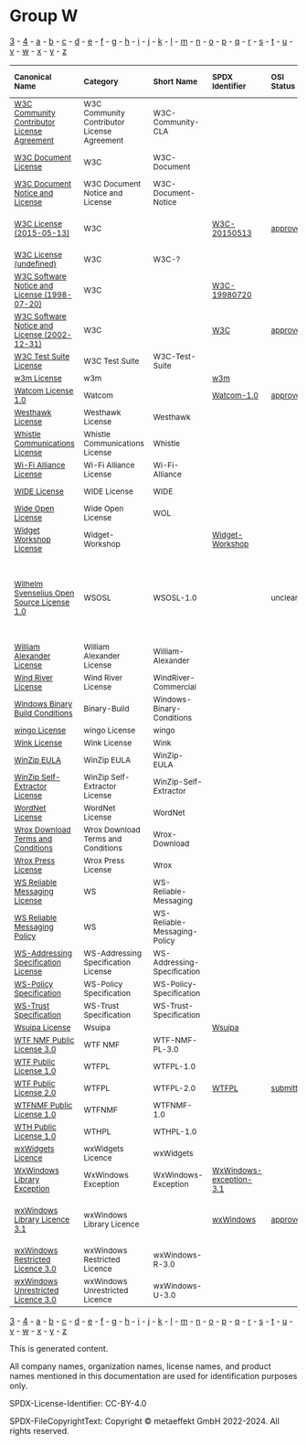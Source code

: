 # Group W

[3](../[3]/README.md) -
[4](../[4]/README.md) -
[a](../[a]/README.md) - 
[b](../[b]/README.md) - 
[c](../[c]/README.md) - 
[d](../[d]/README.md) - 
[e](../[e]/README.md) - 
[f](../[f]/README.md) - 
[g](../[g]/README.md) - 
[h](../[h]/README.md) - 
[i](../[i]/README.md) - 
[j](../[j]/README.md) - 
[k](../[k]/README.md) - 
[l](../[l]/README.md) - 
[m](../[m]/README.md) - 
[n](../[n]/README.md) - 
[o](../[o]/README.md) - 
[p](../[p]/README.md) - 
[q](../[q]/README.md) - 
[r](../[r]/README.md) - 
[s](../[s]/README.md) - 
[t](../[t]/README.md) - 
[u](../[u]/README.md) - 
[v](../[v]/README.md) - 
[w](../[w]/README.md) - 
[x](../[x]/README.md) - 
[y](../[y]/README.md) - 
[z](../[z]/README.md)

|<sup>Canonical Name</sup>|<sup>Category</sup>|<sup>Short Name</sup>|<sup>SPDX Identifier</sup>|<sup>OSI Status</sup>|<sup>Open CoDE Status</sup>|<sup>ScanCode</sup>|<sup>Matched ScanCode</sup>|<sup>Type</sup>|
| :-- | :-- | :-- | :-- | :-- | :-- | :-- | :-- | :-- |
|<sup>[W3C Community Contributor License Agreement]([w3]/W3C-Community-Contributor-License-Agreement.yaml)</sup>|<sup>W3C Community Contributor License Agreement</sup>|<sup>W3C-Community-CLA</sup>| | | |<sup>[w3c-community-cla](https://github.com/nexB/scancode-toolkit/blob/develop/src/licensedcode/data/licenses/w3c-community-cla.LICENSE)</sup>|<sup>[w3c-community-cla](https://github.com/nexB/scancode-toolkit/blob/develop/src/licensedcode/data/licenses/w3c-community-cla.LICENSE)</sup>|<sup>terms</sup>|
|<sup>[W3C Document License]([w3]/W3C-Document-License.yaml)</sup>|<sup>W3C</sup>|<sup>W3C-Document</sup>| | | |<sup>[w3c-docs-20021231](https://github.com/nexB/scancode-toolkit/blob/develop/src/licensedcode/data/licenses/w3c-docs-20021231.LICENSE)</sup>|<sup>[ogc-document-2020](https://github.com/nexB/scancode-toolkit/blob/develop/src/licensedcode/data/licenses/ogc-document-2020.LICENSE)</sup>|<sup>terms</sup>|
|<sup>[W3C Document Notice and License]([w3]/W3C-Document-Notice-and-License.yaml)</sup>|<sup>W3C Document Notice and License</sup>|<sup>W3C-Document-Notice</sup>| | | |<sup>[w3c-docs-19990405](https://github.com/nexB/scancode-toolkit/blob/develop/src/licensedcode/data/licenses/w3c-docs-19990405.LICENSE)</sup>|<sup>[w3c-docs-19990405](https://github.com/nexB/scancode-toolkit/blob/develop/src/licensedcode/data/licenses/w3c-docs-19990405.LICENSE)</sup>|<sup>terms</sup>|
|<sup>[W3C License (2015-05-13)]([w3]/W3C-License-(2015-05-13).yaml)</sup>|<sup>W3C</sup>|<sup> </sup>|<sup>[W3C-20150513](https://spdx.org/licenses/W3C-20150513.html)</sup>|<sup>[approved](https://opensource.org/licenses/?ls=W3C)</sup>|<sup>approved</sup>|<sup>[w3c-software-doc-20150513](https://github.com/nexB/scancode-toolkit/blob/develop/src/licensedcode/data/licenses/w3c-software-doc-20150513.LICENSE)</sup>|<sup>[w3c-software-doc-20150513](https://github.com/nexB/scancode-toolkit/blob/develop/src/licensedcode/data/licenses/w3c-software-doc-20150513.LICENSE)</sup>|<sup>terms</sup>|
|<sup>[W3C License (undefined)]([w3]/W3C-License-(undefined).yaml)</sup>|<sup>W3C</sup>|<sup>W3C-?</sup>| | | | | |<sup>terms</sup>|
|<sup>[W3C Software Notice and License (1998-07-20)]([w3]/W3C-Software-Notice-and-License-(1998-07-20).yaml)</sup>|<sup>W3C</sup>|<sup> </sup>|<sup>[W3C-19980720](https://spdx.org/licenses/W3C-19980720.html)</sup>| |<sup>approved</sup>|<sup>[w3c-software-19980720](https://github.com/nexB/scancode-toolkit/blob/develop/src/licensedcode/data/licenses/w3c-software-19980720.LICENSE)</sup>|<sup>[w3c-software-19980720](https://github.com/nexB/scancode-toolkit/blob/develop/src/licensedcode/data/licenses/w3c-software-19980720.LICENSE)</sup>|<sup>terms</sup>|
|<sup>[W3C Software Notice and License (2002-12-31)]([w3]/W3C-Software-Notice-and-License-(2002-12-31).yaml)</sup>|<sup>W3C</sup>|<sup> </sup>|<sup>[W3C](https://spdx.org/licenses/W3C.html)</sup>|<sup>[approved](https://opensource.org/licenses/?ls=W3C)</sup>|<sup>approved</sup>|<sup>[w3c](https://github.com/nexB/scancode-toolkit/blob/develop/src/licensedcode/data/licenses/w3c.LICENSE)</sup>|<sup>[w3c](https://github.com/nexB/scancode-toolkit/blob/develop/src/licensedcode/data/licenses/w3c.LICENSE)</sup>|<sup>terms</sup>|
|<sup>[W3C Test Suite License]([w3]/W3C-Test-Suite-License.yaml)</sup>|<sup>W3C Test Suite</sup>|<sup>W3C-Test-Suite</sup>| | | |<sup>[w3c-test-suite](https://github.com/nexB/scancode-toolkit/blob/develop/src/licensedcode/data/licenses/w3c-test-suite.LICENSE)</sup>|<sup>[w3c-test-suite](https://github.com/nexB/scancode-toolkit/blob/develop/src/licensedcode/data/licenses/w3c-test-suite.LICENSE)</sup>|<sup>terms</sup>|
|<sup>[w3m License]([w3]/w3m-License.yaml)</sup>|<sup>w3m</sup>|<sup> </sup>|<sup>[w3m](https://spdx.org/licenses/w3m.html)</sup>| | |<sup>[w3m](https://github.com/nexB/scancode-toolkit/blob/develop/src/licensedcode/data/licenses/w3m.LICENSE)</sup>|<sup>[w3m](https://github.com/nexB/scancode-toolkit/blob/develop/src/licensedcode/data/licenses/w3m.LICENSE)</sup>|<sup>terms</sup>|
|<sup>[Watcom License 1.0]([wa]/Watcom-License-1.0.yaml)</sup>|<sup>Watcom</sup>|<sup> </sup>|<sup>[Watcom-1.0](https://spdx.org/licenses/Watcom-1.0.html)</sup>|<sup>[approved](https://opensource.org/licenses/?ls=Watcom-1.0)</sup>| |<sup>[sybase](https://github.com/nexB/scancode-toolkit/blob/develop/src/licensedcode/data/licenses/sybase.LICENSE)</sup>|<sup>[sybase](https://github.com/nexB/scancode-toolkit/blob/develop/src/licensedcode/data/licenses/sybase.LICENSE)</sup>|<sup>terms</sup>|
|<sup>[Westhawk License]([we]/Westhawk-License.yaml)</sup>|<sup>Westhawk License</sup>|<sup>Westhawk</sup>| | | |<sup>[westhawk](https://github.com/nexB/scancode-toolkit/blob/develop/src/licensedcode/data/licenses/westhawk.LICENSE)</sup>|<sup>[westhawk](https://github.com/nexB/scancode-toolkit/blob/develop/src/licensedcode/data/licenses/westhawk.LICENSE)</sup>|<sup>terms</sup>|
|<sup>[Whistle Communications License]([wh]/Whistle-Communications-License.yaml)</sup>|<sup>Whistle Communications License</sup>|<sup>Whistle</sup>| | | |<sup>[whistle](https://github.com/nexB/scancode-toolkit/blob/develop/src/licensedcode/data/licenses/whistle.LICENSE)</sup>|<sup>[whistle](https://github.com/nexB/scancode-toolkit/blob/develop/src/licensedcode/data/licenses/whistle.LICENSE)</sup>|<sup>terms</sup>|
|<sup>[Wi-Fi Alliance License]([wi]/Wi-Fi-Alliance-License.yaml)</sup>|<sup>Wi-Fi Alliance License</sup>|<sup>Wi-Fi-Alliance</sup>| | | |<sup>[wifi-alliance](https://github.com/nexB/scancode-toolkit/blob/develop/src/licensedcode/data/licenses/wifi-alliance.LICENSE)</sup>|<sup>[wifi-alliance](https://github.com/nexB/scancode-toolkit/blob/develop/src/licensedcode/data/licenses/wifi-alliance.LICENSE)</sup>|<sup>terms</sup>|
|<sup>[WIDE License]([wi]/WIDE-License.yaml)</sup>|<sup>WIDE License</sup>|<sup>WIDE</sup>| | | |<sup>[wide-license](https://github.com/nexB/scancode-toolkit/blob/develop/src/licensedcode/data/licenses/wide-license.LICENSE)</sup>|<sup>[wide-license](https://github.com/nexB/scancode-toolkit/blob/develop/src/licensedcode/data/licenses/wide-license.LICENSE)</sup>|<sup>terms</sup>|
|<sup>[Wide Open License]([wi]/Wide-Open-License.yaml)</sup>|<sup>Wide Open License</sup>|<sup>WOL</sup>| | | |<sup>[wol](https://github.com/nexB/scancode-toolkit/blob/develop/src/licensedcode/data/licenses/wol.LICENSE)</sup>|<sup>[wol](https://github.com/nexB/scancode-toolkit/blob/develop/src/licensedcode/data/licenses/wol.LICENSE)</sup>|<sup>terms</sup>|
|<sup>[Widget Workshop License]([wi]/Widget-Workshop-License.yaml)</sup>|<sup>Widget-Workshop</sup>|<sup> </sup>|<sup>[Widget-Workshop](https://spdx.org/licenses/Widget-Workshop.html)</sup>| | |<sup>[widget-workshop](https://github.com/nexB/scancode-toolkit/blob/develop/src/licensedcode/data/licenses/widget-workshop.LICENSE)</sup>|<sup>[widget-workshop](https://github.com/nexB/scancode-toolkit/blob/develop/src/licensedcode/data/licenses/widget-workshop.LICENSE)</sup>|<sup>terms</sup>|
|<sup>[Wilhelm Svenselius Open Source License 1.0]([wi]/Wilhelm-Svenselius-Open-Source-License-1.0.yaml)</sup>|<sup>WSOSL</sup>|<sup>WSOSL-1.0</sup>| |<sup>unclear</sup>| | |<sup>[bsd-no-disclaimer](https://github.com/nexB/scancode-toolkit/blob/develop/src/licensedcode/data/licenses/bsd-no-disclaimer.LICENSE), [free-unknown](https://github.com/nexB/scancode-toolkit/blob/develop/src/licensedcode/data/licenses/free-unknown.LICENSE), [other-permissive](https://github.com/nexB/scancode-toolkit/blob/develop/src/licensedcode/data/licenses/other-permissive.LICENSE), [unknown-license-reference](https://github.com/nexB/scancode-toolkit/blob/develop/src/licensedcode/data/licenses/unknown-license-reference.LICENSE)</sup>|<sup>terms</sup>|
|<sup>[William Alexander License]([wi]/William-Alexander-License.yaml)</sup>|<sup>William Alexander License</sup>|<sup>William-Alexander</sup>| | | |<sup>[william-alexander](https://github.com/nexB/scancode-toolkit/blob/develop/src/licensedcode/data/licenses/william-alexander.LICENSE)</sup>|<sup>[william-alexander](https://github.com/nexB/scancode-toolkit/blob/develop/src/licensedcode/data/licenses/william-alexander.LICENSE)</sup>|<sup>terms</sup>|
|<sup>[Wind River License]([wi]/Wind-River-License.yaml)</sup>|<sup>Wind River License</sup>|<sup>WindRiver-Commercial</sup>| | | |<sup>[windriver-commercial](https://github.com/nexB/scancode-toolkit/blob/develop/src/licensedcode/data/licenses/windriver-commercial.LICENSE)</sup>|<sup>[windriver-commercial](https://github.com/nexB/scancode-toolkit/blob/develop/src/licensedcode/data/licenses/windriver-commercial.LICENSE)</sup>|<sup>terms</sup>|
|<sup>[Windows Binary Build Conditions]([wi]/Windows-Binary-Build-Conditions.yaml)</sup>|<sup>Binary-Build</sup>|<sup>Windows-Binary-Conditions</sup>| | | | |<sup>[proprietary-license](https://github.com/nexB/scancode-toolkit/blob/develop/src/licensedcode/data/licenses/proprietary-license.LICENSE)</sup>|<sup>terms</sup>|
|<sup>[wingo License]([wi]/wingo-License.yaml)</sup>|<sup>wingo License</sup>|<sup>wingo</sup>| | | |<sup>[wingo](https://github.com/nexB/scancode-toolkit/blob/develop/src/licensedcode/data/licenses/wingo.LICENSE)</sup>|<sup>[wingo](https://github.com/nexB/scancode-toolkit/blob/develop/src/licensedcode/data/licenses/wingo.LICENSE)</sup>|<sup>terms</sup>|
|<sup>[Wink License]([wi]/Wink-License.yaml)</sup>|<sup>Wink License</sup>|<sup>Wink</sup>| | | |<sup>[wink](https://github.com/nexB/scancode-toolkit/blob/develop/src/licensedcode/data/licenses/wink.LICENSE)</sup>|<sup>[wink](https://github.com/nexB/scancode-toolkit/blob/develop/src/licensedcode/data/licenses/wink.LICENSE)</sup>|<sup>terms</sup>|
|<sup>[WinZip EULA]([wi]/WinZip-EULA.yaml)</sup>|<sup>WinZip EULA</sup>|<sup>WinZip-EULA</sup>| | | |<sup>[winzip-eula](https://github.com/nexB/scancode-toolkit/blob/develop/src/licensedcode/data/licenses/winzip-eula.LICENSE)</sup>|<sup>[winzip-eula](https://github.com/nexB/scancode-toolkit/blob/develop/src/licensedcode/data/licenses/winzip-eula.LICENSE)</sup>|<sup>terms</sup>|
|<sup>[WinZip Self-Extractor License]([wi]/WinZip-Self-Extractor-License.yaml)</sup>|<sup>WinZip Self-Extractor License</sup>|<sup>WinZip-Self-Extractor</sup>| | | |<sup>[winzip-self-extractor](https://github.com/nexB/scancode-toolkit/blob/develop/src/licensedcode/data/licenses/winzip-self-extractor.LICENSE)</sup>|<sup>[winzip-self-extractor](https://github.com/nexB/scancode-toolkit/blob/develop/src/licensedcode/data/licenses/winzip-self-extractor.LICENSE)</sup>|<sup>terms</sup>|
|<sup>[WordNet License]([wo]/WordNet-License.yaml)</sup>|<sup>WordNet License</sup>|<sup>WordNet</sup>| | |<sup>approved</sup>|<sup>[wordnet](https://github.com/nexB/scancode-toolkit/blob/develop/src/licensedcode/data/licenses/wordnet.LICENSE)</sup>|<sup>[wordnet](https://github.com/nexB/scancode-toolkit/blob/develop/src/licensedcode/data/licenses/wordnet.LICENSE)</sup>|<sup>terms</sup>|
|<sup>[Wrox Download Terms and Conditions]([wr]/Wrox-Download-Terms-and-Conditions.yaml)</sup>|<sup>Wrox Download Terms and Conditions</sup>|<sup>Wrox-Download</sup>| | | |<sup>[wrox-download](https://github.com/nexB/scancode-toolkit/blob/develop/src/licensedcode/data/licenses/wrox-download.LICENSE)</sup>|<sup>[wrox-download](https://github.com/nexB/scancode-toolkit/blob/develop/src/licensedcode/data/licenses/wrox-download.LICENSE)</sup>|<sup>terms</sup>|
|<sup>[Wrox Press License]([wr]/Wrox-Press-License.yaml)</sup>|<sup>Wrox Press License</sup>|<sup>Wrox</sup>| | | |<sup>[wrox](https://github.com/nexB/scancode-toolkit/blob/develop/src/licensedcode/data/licenses/wrox.LICENSE)</sup>|<sup>[wrox](https://github.com/nexB/scancode-toolkit/blob/develop/src/licensedcode/data/licenses/wrox.LICENSE)</sup>|<sup>terms</sup>|
|<sup>[WS Reliable Messaging License]([ws]/WS-Reliable-Messaging-License.yaml)</sup>|<sup>WS</sup>|<sup>WS-Reliable-Messaging</sup>| | | | |<sup>[ws-trust-specification](https://github.com/nexB/scancode-toolkit/blob/develop/src/licensedcode/data/licenses/ws-trust-specification.LICENSE)</sup>|<sup>terms</sup>|
|<sup>[WS Reliable Messaging Policy]([ws]/WS-Reliable-Messaging-Policy.yaml)</sup>|<sup>WS</sup>|<sup>WS-Reliable-Messaging-Policy</sup>| | | | |<sup>[ws-trust-specification](https://github.com/nexB/scancode-toolkit/blob/develop/src/licensedcode/data/licenses/ws-trust-specification.LICENSE)</sup>|<sup>terms</sup>|
|<sup>[WS-Addressing Specification License]([ws]/WS-Addressing-Specification-License.yaml)</sup>|<sup>WS-Addressing Specification License</sup>|<sup>WS-Addressing-Specification</sup>| | |<sup>not approved</sup>|<sup>[ws-addressing-spec](https://github.com/nexB/scancode-toolkit/blob/develop/src/licensedcode/data/licenses/ws-addressing-spec.LICENSE)</sup>|<sup>[ws-addressing-spec](https://github.com/nexB/scancode-toolkit/blob/develop/src/licensedcode/data/licenses/ws-addressing-spec.LICENSE)</sup>|<sup>terms</sup>|
|<sup>[WS-Policy Specification]([ws]/WS-Policy-Specification.yaml)</sup>|<sup>WS-Policy Specification</sup>|<sup>WS-Policy-Specification</sup>| | |<sup>approved</sup>|<sup>[ws-policy-specification](https://github.com/nexB/scancode-toolkit/blob/develop/src/licensedcode/data/licenses/ws-policy-specification.LICENSE)</sup>|<sup>[ws-policy-specification](https://github.com/nexB/scancode-toolkit/blob/develop/src/licensedcode/data/licenses/ws-policy-specification.LICENSE)</sup>|<sup>terms</sup>|
|<sup>[WS-Trust Specification]([ws]/WS-Trust-Specification.yaml)</sup>|<sup>WS-Trust Specification</sup>|<sup>WS-Trust-Specification</sup>| | | |<sup>[ws-trust-specification](https://github.com/nexB/scancode-toolkit/blob/develop/src/licensedcode/data/licenses/ws-trust-specification.LICENSE)</sup>|<sup>[ws-trust-specification](https://github.com/nexB/scancode-toolkit/blob/develop/src/licensedcode/data/licenses/ws-trust-specification.LICENSE)</sup>|<sup>terms</sup>|
|<sup>[Wsuipa License]([ws]/Wsuipa-License.yaml)</sup>|<sup>Wsuipa</sup>|<sup> </sup>|<sup>[Wsuipa](https://spdx.org/licenses/Wsuipa.html)</sup>| | |<sup>[wsuipa](https://github.com/nexB/scancode-toolkit/blob/develop/src/licensedcode/data/licenses/wsuipa.LICENSE)</sup>|<sup>[wsuipa](https://github.com/nexB/scancode-toolkit/blob/develop/src/licensedcode/data/licenses/wsuipa.LICENSE)</sup>|<sup>terms</sup>|
|<sup>[WTF NMF Public License 3.0]([wt]/WTF-NMF-Public-License-3.0.yaml)</sup>|<sup>WTF NMF</sup>|<sup>WTF-NMF-PL-3.0</sup>| | | |<sup>[dwtfnmfpl-3.0](https://github.com/nexB/scancode-toolkit/blob/develop/src/licensedcode/data/licenses/dwtfnmfpl-3.0.LICENSE)</sup>|<sup>[dwtfnmfpl-3.0](https://github.com/nexB/scancode-toolkit/blob/develop/src/licensedcode/data/licenses/dwtfnmfpl-3.0.LICENSE)</sup>|<sup>terms</sup>|
|<sup>[WTF Public License 1.0]([wt]/WTF-Public-License-1.0.yaml)</sup>|<sup>WTFPL</sup>|<sup>WTFPL-1.0</sup>| | | |<sup>[wtfpl-1.0](https://github.com/nexB/scancode-toolkit/blob/develop/src/licensedcode/data/licenses/wtfpl-1.0.LICENSE)</sup>|<sup>[wtfpl-1.0](https://github.com/nexB/scancode-toolkit/blob/develop/src/licensedcode/data/licenses/wtfpl-1.0.LICENSE)</sup>|<sup>terms</sup>|
|<sup>[WTF Public License 2.0]([wt]/WTF-Public-License-2.0.yaml)</sup>|<sup>WTFPL</sup>|<sup>WTFPL-2.0</sup>|<sup>[WTFPL](https://spdx.org/licenses/WTFPL.html)</sup>|<sup>[submitted](https://opensource.org/licenses/?ls=WTFPL-2.0)</sup>|<sup>approved</sup>|<sup>[wtfpl-2.0](https://github.com/nexB/scancode-toolkit/blob/develop/src/licensedcode/data/licenses/wtfpl-2.0.LICENSE)</sup>|<sup>[wtfpl-2.0](https://github.com/nexB/scancode-toolkit/blob/develop/src/licensedcode/data/licenses/wtfpl-2.0.LICENSE)</sup>|<sup>terms</sup>|
|<sup>[WTFNMF Public License 1.0]([wt]/WTFNMF-Public-License-1.0.yaml)</sup>|<sup>WTFNMF</sup>|<sup>WTFNMF-1.0</sup>| | | |<sup>[wtfnmfpl-1.0](https://github.com/nexB/scancode-toolkit/blob/develop/src/licensedcode/data/licenses/wtfnmfpl-1.0.LICENSE)</sup>|<sup>[wtfnmfpl-1.0](https://github.com/nexB/scancode-toolkit/blob/develop/src/licensedcode/data/licenses/wtfnmfpl-1.0.LICENSE)</sup>|<sup>terms</sup>|
|<sup>[WTH Public License 1.0]([wt]/WTH-Public-License-1.0.yaml)</sup>|<sup>WTHPL</sup>|<sup>WTHPL-1.0</sup>| | | |<sup>[wthpl-1.0](https://github.com/nexB/scancode-toolkit/blob/develop/src/licensedcode/data/licenses/wthpl-1.0.LICENSE)</sup>|<sup>[wthpl-1.0](https://github.com/nexB/scancode-toolkit/blob/develop/src/licensedcode/data/licenses/wthpl-1.0.LICENSE)</sup>|<sup>terms</sup>|
|<sup>[wxWidgets Licence]([wx]/wxWidgets-Licence.yaml)</sup>|<sup>wxWidgets Licence</sup>|<sup>wxWidgets</sup>| | | |<sup>[wxwidgets](https://github.com/nexB/scancode-toolkit/blob/develop/src/licensedcode/data/licenses/wxwidgets.LICENSE)</sup>|<sup>[wxwidgets](https://github.com/nexB/scancode-toolkit/blob/develop/src/licensedcode/data/licenses/wxwidgets.LICENSE)</sup>|<sup>terms</sup>|
|<sup>[WxWindows Library Exception]([wx]/WxWindows-Library-Exception.yaml)</sup>|<sup>WxWindows Exception</sup>|<sup>WxWindows-Exception</sup>|<sup>[WxWindows-exception-3.1](https://spdx.org/licenses/WxWindows-exception-3.1.html)</sup>| | |<sup>[wxwindows-exception-3.1](https://github.com/nexB/scancode-toolkit/blob/develop/src/licensedcode/data/licenses/wxwindows-exception-3.1.LICENSE)</sup>|<sup>[wxwindows-exception-3.1](https://github.com/nexB/scancode-toolkit/blob/develop/src/licensedcode/data/licenses/wxwindows-exception-3.1.LICENSE)</sup>|<sup>exception</sup>|
|<sup>[wxWindows Library Licence 3.1]([wx]/wxWindows-Library-Licence-3.1.yaml)</sup>|<sup>wxWindows Library Licence</sup>|<sup> </sup>|<sup>[wxWindows](https://spdx.org/licenses/wxWindows.html)</sup>|<sup>[approved](https://opensource.org/licenses/?ls=WXwindows)</sup>| |<sup>[wxwindows](https://github.com/nexB/scancode-toolkit/blob/develop/src/licensedcode/data/licenses/wxwindows.LICENSE)</sup>|<sup>lgpl-2.0-plus WITH wxwindows-exception-3.1</sup>|<sup>terms</sup>|
|<sup>[wxWindows Restricted Licence 3.0]([wx]/wxWindows-Restricted-Licence-3.0.yaml)</sup>|<sup>wxWindows Restricted Licence</sup>|<sup>wxWindows-R-3.0</sup>| | | |<sup>[wxwindows-r-3.0](https://github.com/nexB/scancode-toolkit/blob/develop/src/licensedcode/data/licenses/wxwindows-r-3.0.LICENSE)</sup>|<sup>[wxwindows-r-3.0](https://github.com/nexB/scancode-toolkit/blob/develop/src/licensedcode/data/licenses/wxwindows-r-3.0.LICENSE)</sup>|<sup>terms</sup>|
|<sup>[wxWindows Unrestricted Licence 3.0]([wx]/wxWindows-Unrestricted-Licence-3.0.yaml)</sup>|<sup>wxWindows Unrestricted Licence</sup>|<sup>wxWindows-U-3.0</sup>| | | |<sup>[wxwindows-u-3.0](https://github.com/nexB/scancode-toolkit/blob/develop/src/licensedcode/data/licenses/wxwindows-u-3.0.LICENSE)</sup>|<sup>[wxwindows-u-3.0](https://github.com/nexB/scancode-toolkit/blob/develop/src/licensedcode/data/licenses/wxwindows-u-3.0.LICENSE)</sup>|<sup>terms</sup>|

[3](../[3]/README.md) -
[4](../[4]/README.md) -
[a](../[a]/README.md) - 
[b](../[b]/README.md) - 
[c](../[c]/README.md) - 
[d](../[d]/README.md) - 
[e](../[e]/README.md) - 
[f](../[f]/README.md) - 
[g](../[g]/README.md) - 
[h](../[h]/README.md) - 
[i](../[i]/README.md) - 
[j](../[j]/README.md) - 
[k](../[k]/README.md) - 
[l](../[l]/README.md) - 
[m](../[m]/README.md) - 
[n](../[n]/README.md) - 
[o](../[o]/README.md) - 
[p](../[p]/README.md) - 
[q](../[q]/README.md) - 
[r](../[r]/README.md) - 
[s](../[s]/README.md) - 
[t](../[t]/README.md) - 
[u](../[u]/README.md) - 
[v](../[v]/README.md) - 
[w](../[w]/README.md) - 
[x](../[x]/README.md) - 
[y](../[y]/README.md) - 
[z](../[z]/README.md)


This is generated content.

All company names, organization names, license names, and product names mentioned in this documentation are used for identification purposes only.

SPDX-License-Identifier: CC-BY-4.0

SPDX-FileCopyrightText: Copyright © metaeffekt GmbH 2022-2024. All rights reserved.
